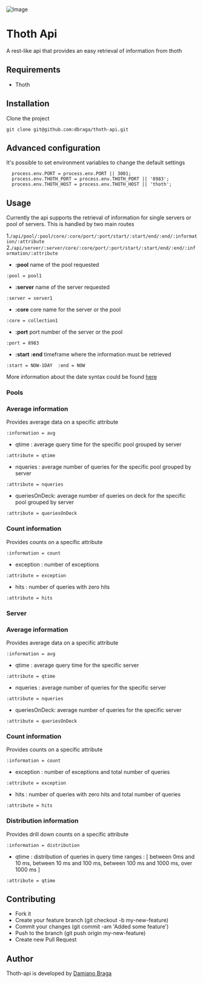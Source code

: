 ![Image](../blob/master/img/thoth-logo.png?raw=true)
# Thoth Api
A rest-like api that provides an easy retrieval of information from thoth

## Requirements
- Thoth

## Installation
Clone the project

``` git clone git@github.com:dbraga/thoth-api.git ```

## Advanced configuration

It's possible to set environment variables to change the default settings
```
  process.env.PORT = process.env.PORT || 3001;
  process.env.THOTH_PORT = process.env.THOTH_PORT || '8983';
  process.env.THOTH_HOST = process.env.THOTH_HOST || 'thoth';
```

## Usage

Currently the api supports the retrieval of information for single servers or pool of servers. This is handled by two main routes

1.```/api/pool/:pool/core/:core/port/:port/start/:start/end/:end/:information/:attribute```
2.```/api/server/:server/core/:core/port/:port/start/:start/end/:end/:information/:attribute```

- **:pool** name of the pool requested
``` e.g:
:pool = pool1 
```
- **:server** name of the server requested
``` e.g:
:server = server1
```
- **:core** core name for the server or the pool
``` e.g:
:core = collection1
```
- **:port** port number of the server or the pool
``` e.g:
:port = 8983
```
- **:start** **:end** timeframe where the information must be retrieved
``` e.g:
:start = NOW-1DAY  :end = NOW
```

More information about the date syntax could be found  [here](http://lucene.apache.org/solr/4_6_0/solr-core/org/apache/solr/util/DateMathParser.html)

### Pools

### Average information 
Provides average data on a specific attribute
```
:information = avg
```

- qtime : average query time for the specific pool grouped by server 
```
:attribute = qtime
```
- nqueries : average number of queries for the specific pool grouped by server 
```
:attribute = nqueries
```
- queriesOnDeck: average number of queries on deck for the specific pool grouped by server
```
:attribute = queriesOnDeck
```

### Count information 
Provides counts on a specific attribute
```
:information = count
```

- exception : number of exceptions
```
:attribute = exception
```
- hits : number of queries with zero hits 
```
:attribute = hits
```

### Server

### Average information 
Provides average data on a specific attribute
```
:information = avg
```

- qtime : average query time for the specific server 
```
:attribute = qtime
```
- nqueries : average number of queries for the specific server 
```
:attribute = nqueries
```
- queriesOnDeck: average number of queries for the specific server
```
:attribute = queriesOnDeck
```

### Count information 
Provides counts on a specific attribute
```
:information = count
```

- exception : number of exceptions and total number of queries  
```
:attribute = exception
```
- hits : number of queries with zero hits and total number of queries
```
:attribute = hits
```

### Distribution information 
Provides drill down counts on a specific attribute
```
:information = distribution
```

- qtime : distribution of queries in query time ranges : [ between 0ms and 10 ms, between 10 ms and 100 ms, between 100 ms and 1000 ms, over 1000 ms ]
```
:attribute = qtime
```

## Contributing

- Fork it
- Create your feature branch (git checkout -b my-new-feature)
- Commit your changes (git commit -am 'Added some feature')
- Push to the branch (git push origin my-new-feature)
- Create new Pull Request

## Author 
Thoth-api is developed by [Damiano Braga](https://github.com/dbraga)

